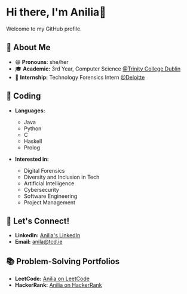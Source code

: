 # Hi there, I'm Anilia👋

Welcome to my GitHub profile.

## 🌱 About Me

- 😄 **Pronouns**: she/her
- 🎓 **Academic:** 3rd Year, Computer Science [@Trinity College Dublin](https://www.tcd.ie/)
- 💼 **Internship:** Technology Forensics Intern [@Deloitte](https://www2.deloitte.com/ie/en.html)

## 🚀 Coding

- **Languages:**
  - Java
  - Python
  - C
  - Haskell
  - Prolog
  
- **Interested in:**
  - Digital Forensics
  - Diversity and Inclusion in Tech
  - Artificial Intelligence
  - Cybersecurity
  - Software Engineering
  - Project Management

## 🤝 Let's Connect!

- **LinkedIn:** [Anilia's LinkedIn](https://www.linkedin.com/in/anilia-anil/)
- **Email:** [anila@tcd.ie](mailto:anila@tcd.ie)

## 📚 Problem-Solving Portfolios

- **LeetCode:** [Anilia on LeetCode](https://leetcode.com/Anilia/)
- **HackerRank:** [Anilia on HackerRank](https://www.hackerrank.com/profile/anila5)
